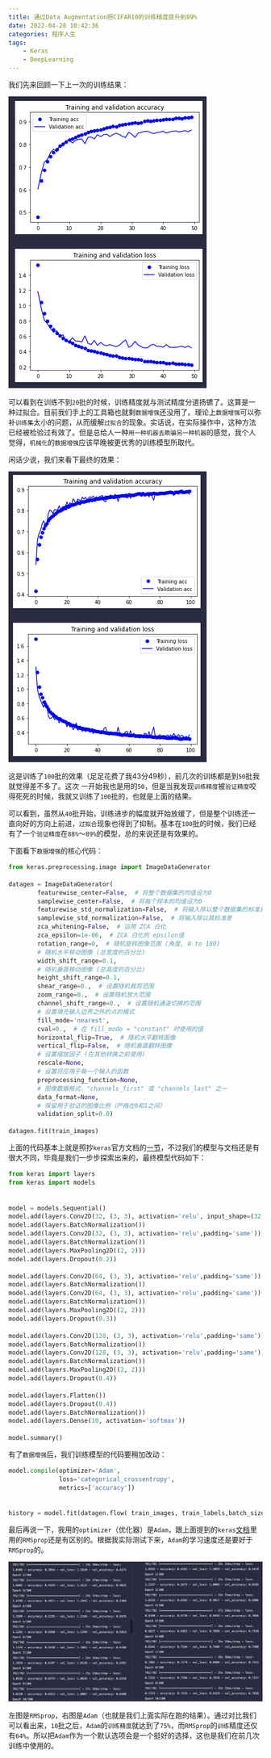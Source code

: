 ```yaml
---
title: 通过Data Augmentation把CIFAR10的训练精度提升到89%
date: 2022-04-28 10:42:36
categories: 程序人生
tags:
    - Keras
    - DeepLearning
---
```


我们先来回顾一下上一次的训练结果：

![CleanShot-2022-04-28-10.42.58](/media/CleanShot-2022-04-28-10.42.58.png)

可以看到在训练不到`20`批的时候，训练精度就与测试精度分道扬镳了。这算是一种过拟合。目前我们手上的工具箱也就剩`数据增强`还没用了。理论上`数据增强`可以弥补`训练集`太小的问题，从而缓解`过拟合`的现象。实话说，在实际操作中，这种方法已经被检验过有效了。但是总给人一种`用一种机器去欺骗另一种机器`的感觉，我个人觉得，`机械化`的`数据增强`应该早晚被更优秀的训练模型所取代。

闲话少说，我们来看下最终的效果：

![CleanShot-2022-04-28-10.52.00](/media/CleanShot-2022-04-28-10.52.00.png)

这是训练了`100`批的效果（足足花费了我43分49秒），前几次的训练都是到`50`批我就觉得差不多了。这次 一开始我也是用的`50`，但是当我发现`训练精度`被`验证精度`咬得死死的时候，我就又训练了`100`批的，也就是上面的结果。

可以看到，虽然从`40`批开始，训练进步的幅度就开始放缓了，但是整个训练还一直向好的方向上前进，`过拟合`现象也得到了抑制。基本在`100`批的时候，我们已经有了一个`验证精度`在`88%`～`89%`的模型，总的来说还是有效果的。

下面看下`数据增强`的核心代码：

```python
from keras.preprocessing.image import ImageDataGenerator

datagen = ImageDataGenerator(
        featurewise_center=False,  # 将整个数据集的均值设为0
        samplewise_center=False,  # 将每个样本的均值设为0
        featurewise_std_normalization=False,  # 将输入除以整个数据集的标准差
        samplewise_std_normalization=False,  # 将输入除以其标准差
        zca_whitening=False,  # 运用 ZCA 白化
        zca_epsilon=1e-06,  # ZCA 白化的 epsilon值
        rotation_range=0,  # 随机旋转图像范围 (角度, 0 to 180)
        # 随机水平移动图像 (总宽度的百分比)
        width_shift_range=0.1,
        # 随机垂直移动图像 (总高度的百分比)
        height_shift_range=0.1,
        shear_range=0.,  # 设置随机裁剪范围
        zoom_range=0.,  # 设置随机放大范围
        channel_shift_range=0.,  # 设置随机通道切换的范围
        # 设置填充输入边界之外的点的模式
        fill_mode='nearest',
        cval=0.,  # 在 fill_mode = "constant" 时使用的值
        horizontal_flip=True,  # 随机水平翻转图像
        vertical_flip=False,  # 随机垂直翻转图像
        # 设置缩放因子 (在其他转换之前使用)
        rescale=None,
        # 设置将应用于每一个输入的函数
        preprocessing_function=None,
        # 图像数据格式，"channels_first" 或 "channels_last" 之一
        data_format=None,
        # 保留用于验证的图像比例（严格在0和1之间）
        validation_split=0.0)

datagen.fit(train_images)
```

上面的代码基本上就是照抄`keras`官方文档的[一节](https://keras.io/zh/examples/cifar10_cnn/)，不过我们的模型与文档还是有很大不同，毕竟是我们一步步探索出来的，最终模型代码如下：

```python
from keras import layers
from keras import models


model = models.Sequential()
model.add(layers.Conv2D(32, (3, 3), activation='relu', input_shape=(32, 32, 3),padding='same'))
model.add(layers.BatchNormalization())
model.add(layers.Conv2D(32, (3, 3), activation='relu',padding='same'))
model.add(layers.BatchNormalization())
model.add(layers.MaxPooling2D((2, 2)))
model.add(layers.Dropout(0.2))

model.add(layers.Conv2D(64, (3, 3), activation='relu',padding='same'))
model.add(layers.BatchNormalization())
model.add(layers.Conv2D(64, (3, 3), activation='relu',padding='same'))
model.add(layers.BatchNormalization())
model.add(layers.MaxPooling2D((2, 2)))
model.add(layers.Dropout(0.3))

model.add(layers.Conv2D(128, (3, 3), activation='relu',padding='same'))
model.add(layers.BatchNormalization())
model.add(layers.Conv2D(128, (3, 3), activation='relu',padding='same'))
model.add(layers.BatchNormalization())
model.add(layers.MaxPooling2D((2, 2)))
model.add(layers.Dropout(0.4))

model.add(layers.Flatten())
model.add(layers.Dropout(0.4))
model.add(layers.BatchNormalization())
model.add(layers.Dense(10, activation='softmax'))

model.summary()
```

有了`数据增强`后，我们训练模型的代码要稍加改动：

```python
model.compile(optimizer='Adam',
              loss='categorical_crossentropy',
              metrics=['accuracy'])


history = model.fit(datagen.flow( train_images, train_labels,batch_size=64), epochs=100,validation_data=(test_images, test_labels))
```

最后再说一下，我用的`optimizer`（优化器）是`Adam`，跟上面提到的`keras`[文档](https://keras.io/zh/examples/cifar10_cnn/)里用的`RMSprop`还是有区别的。根据我实际测试下来，`Adam`的学习速度还是要好于`RMSprop`的。

![CleanShot-2022-04-28-13.25.26](/media/CleanShot-2022-04-28-13.25.26.png)

左图是`RMSprop`，右图是`Adam`（也就是我们上面实际在跑的结果）。通过对比我们可以看出来，`10`批之后，`Adam`的`训练精度`就达到了`75%`，而`RMSprop`的`训练`精度还仅有`64%`。所以把`Adam`作为一个默认选项会是一个挺好的选择，这也是我们在前几次训练中使用的。
